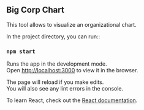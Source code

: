 ## Big Corp Chart

This tool allows to visualize an organizational chart.

In the project directory, you can run::

### `npm start`

Runs the app in the development mode.<br>
Open [http://localhost:3000](http://localhost:3000) to view it in the browser.

The page will reload if you make edits.<br>
You will also see any lint errors in the console.

To learn React, check out the [React documentation](https://reactjs.org/).
